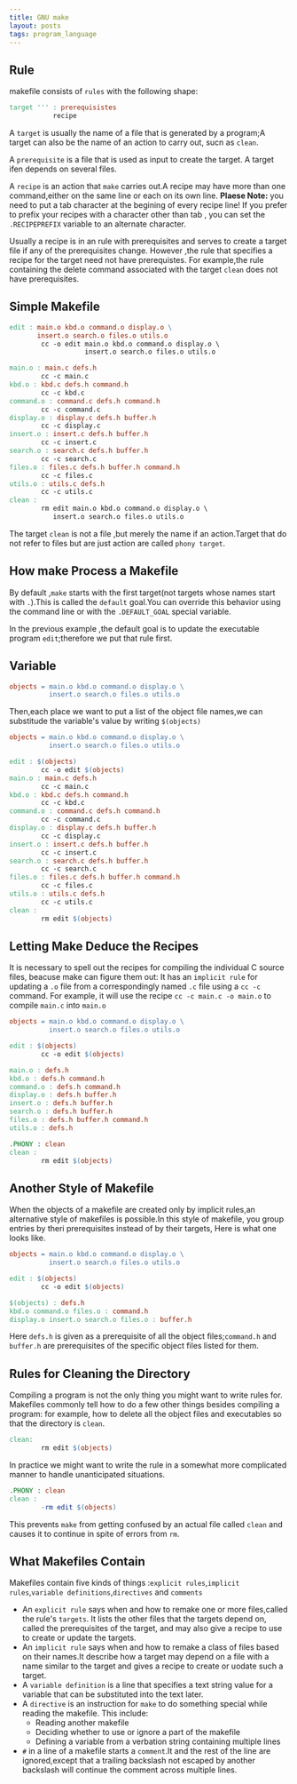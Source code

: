 ```yaml
---
title: GNU make
layout: posts
tags: program_language
---
```


## Rule

makefile consists of `rules` with the following shape:

```makefile
target ''' : prerequisistes
           recipe
```

A `target` is usually the name of a file that is generated by a program;A target can also be the name of an action to carry out, sucn as `clean`.

A `prerequisite` is a file that is used as input to create the target. A target ifen depends on several files.

A `recipe` is an action that `make` carries out.A recipe may have more than one command,either on the same line or each on its own line. **Plaese Note:** you need to put a tab character at the begining of every recipe line! If you prefer to prefix your recipes with a character other than tab , you can set the `.RECIPEPREFIX` variable to an alternate character.

Usually a recipe is in an rule with prerequisites and serves to create a target file if any of the prerequisites change. However ,the rule that specifies a recipe for the target need not have prerequistes. For example,the rule containing the delete command associated with the target `clean` does not have prerequisites.

## Simple Makefile

```makefile
edit : main.o kbd.o command.o display.o \
       insert.o search.o files.o utils.o
        cc -o edit main.o kbd.o command.o display.o \
                   insert.o search.o files.o utils.o

main.o : main.c defs.h
        cc -c main.c
kbd.o : kbd.c defs.h command.h
        cc -c kbd.c
command.o : command.c defs.h command.h
        cc -c command.c
display.o : display.c defs.h buffer.h
        cc -c display.c
insert.o : insert.c defs.h buffer.h
        cc -c insert.c
search.o : search.c defs.h buffer.h
        cc -c search.c
files.o : files.c defs.h buffer.h command.h
        cc -c files.c
utils.o : utils.c defs.h
        cc -c utils.c
clean :
        rm edit main.o kbd.o command.o display.o \
           insert.o search.o files.o utils.o
```

The target `clean` is not a file ,but merely the name if an action.Target that do not refer to files but are just action are called `phony target`.

## How make Process a Makefile

By default ,`make` starts with the first target(not targets whose names start with `.`).This is called the `default` goal.You can override this behavior using the command line or with the `.DEFAULT_GOAL` special variable.

In the previous example ,the default goal is to update the executable program `edit`;therefore we put that rule first.

## Variable

```makefile
objects = main.o kbd.o command.o display.o \
          insert.o search.o files.o utils.o
```
Then,each place we want to put a list of the object file names,we can substitude the variable's value by writing `$(objects)`

```makefile
objects = main.o kbd.o command.o display.o \
          insert.o search.o files.o utils.o

edit : $(objects)
        cc -o edit $(objects)
main.o : main.c defs.h
        cc -c main.c
kbd.o : kbd.c defs.h command.h
        cc -c kbd.c
command.o : command.c defs.h command.h
        cc -c command.c
display.o : display.c defs.h buffer.h
        cc -c display.c
insert.o : insert.c defs.h buffer.h
        cc -c insert.c
search.o : search.c defs.h buffer.h
        cc -c search.c
files.o : files.c defs.h buffer.h command.h
        cc -c files.c
utils.o : utils.c defs.h
        cc -c utils.c
clean :
        rm edit $(objects)
```

## Letting Make Deduce the Recipes

It is necessary to spell out the recipes for compiling the individual C source files, beacuse make can figure them out: It has an `implicit rule` for updating a `.o` file from a correspondingly named `.c` file using a `cc -c` command. For example, it will use the recipe `cc -c main.c -o main.o` to compile `main.c` into `main.o`

```makefile
objects = main.o kbd.o command.o display.o \
          insert.o search.o files.o utils.o

edit : $(objects)
        cc -o edit $(objects)

main.o : defs.h
kbd.o : defs.h command.h
command.o : defs.h command.h
display.o : defs.h buffer.h
insert.o : defs.h buffer.h
search.o : defs.h buffer.h
files.o : defs.h buffer.h command.h
utils.o : defs.h

.PHONY : clean
clean :
        rm edit $(objects)
```

## Another Style of Makefile

When the objects of a makefile are created only by implicit rules,an alternative style of makefiles is possible.In this style of makefile, you group entries by theri prerequisites instead of by their targets, Here is what one looks like.

```makefile
objects = main.o kbd.o command.o display.o \
          insert.o search.o files.o utils.o

edit : $(objects)
        cc -o edit $(objects)

$(objects) : defs.h
kbd.o command.o files.o : command.h
display.o insert.o search.o files.o : buffer.h
```

Here `defs.h` is given as a prerequisite of all the object files;`command.h` and `buffer.h` are prerequisites of the specific object files listed for them.

## Rules for Cleaning the Directory

Compiling a program is not the only thing you might want to write rules for. Makefiles commonly tell how to do a few other things besides compiling a program: for example, how to delete all the object files and executables so that the directory is `clean`.

```makefile
clean:
        rm edit $(objects)
```

In practice we might want to write the rule in a somewhat more complicated manner to handle unanticipated situations.

```makefile
.PHONY : clean
clean :
        -rm edit $(objects)
```

This prevents `make` from getting confused by an actual file called `clean` and causes it to continue in spite of errors from `rm`.


## What Makefiles Contain

Makefiles contain five kinds of things :`explicit rules`,`implicit rules`,`variable definitions`,`directives` and `comments`

* An `explicit rule` says when and how to remake one or more files,called the rule's `targets`. It lists the other files that the targets depend on, called the prerequisites of the target, and may also give a recipe to use to create or update the targets.
* An `implicit rule` says when and how to remake a class of files based on their names.It describe how a target may depend on a file with a name similar to the target and gives a recipe to create or uodate such a target.
* A `variable definition` is a line that specifies a text string value for a variable that can be substituted into the text later.
* A `directive` is an instruction for `make` to do something special while reading the makefile. This include:
    * Reading another makefile
    * Deciding whether to use or ignore a part of the makefile
    * Defining a variable from a verbation string containing multiple lines
* `#` in a line of a makefile starts a `comment`.It and the rest of the line are ignored,except that a trailing backslash not escaped by another backslash will continue the comment across multiple lines.